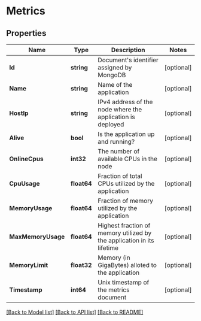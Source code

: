 # Metrics

## Properties

Name | Type | Description | Notes
------------ | ------------- | ------------- | -------------
**Id** | **string** | Document&#39;s identifier assigned by MongoDB | [optional] 
**Name** | **string** | Name of the application | [optional] 
**HostIp** | **string** | IPv4 address of the node where the application is deployed | [optional] 
**Alive** | **bool** | Is the application up and running? | [optional] 
**OnlineCpus** | **int32** | The number of available CPUs in the node | [optional] 
**CpuUsage** | **float64** | Fraction of total CPUs utilized by the application | [optional] 
**MemoryUsage** | **float64** | Fraction of memory utilized by the application | [optional] 
**MaxMemoryUsage** | **float64** | Highest fraction of memory utilized by the application in its lifetime | [optional] 
**MemoryLimit** | **float32** | Memory (in GigaBytes) alloted to the application | [optional] 
**Timestamp** | **int64** | Unix timestamp of the metrics document | [optional] 

[[Back to Model list]](../README.md#documentation-for-models) [[Back to API list]](../README.md#documentation-for-api-endpoints) [[Back to README]](../README.md)


